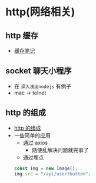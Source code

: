 # http(网络相关)

## http 缓存

- [缓存笔记](./document/cache.md)

## socket 聊天小程序

- 在 `深入浅出nodejs` 有例子
- mac -> telnet

## http 的组成

- [http 的组成](https://www.processon.com/mindmap/609cd68a5653bb14bd353430)
- 一些简单的应用
  - 通过 axios
    - 随便乱解决问题就完事了
  - 通过埋点
  ```js
  const img = new Image();
  img.src = "/api/user?button";
  ```
